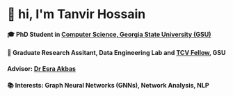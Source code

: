 # 👋 hi, I'm Tanvir Hossain

#### 🎓 **PhD Student** in [Computer Science, Georgia State University (GSU)](https://csds.gsu.edu/)
#### 🔬 **Graduate Research Assitant**, Data Engineering Lab and [TCV Fellow](https://tcv.gsu.edu/), GSU  
#### Advisor: [Dr Esra Akbas](https://cas.gsu.edu/profile/esra-akbas/)
#### 📚 **Interests**: Graph Neural Networks (GNNs), Network Analysis, NLP

<!--
**TanvirKu/TanvirKu** is a ✨ _special_ ✨ repository because its `README.md` (this file) appears on your GitHub profile.

Here are some ideas to get you started:

- 🔭 I’m currently working on ...
- 🌱 I’m currently learning ...
- 👯 I’m looking to collaborate on ...
- 🤔 I’m looking for help with ...
- 💬 Ask me about ...
- 📫 How to reach me: ...
- 😄 Pronouns: ...
- ⚡ Fun fact: ...
-->
